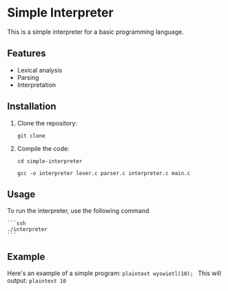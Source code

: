 # Simple Interpreter
This is a simple interpreter for a basic programming language.

## Features
- Lexical analysis
- Parsing
- Interpretation

## Installation

1. Clone the repository:
    ```ssh
    git clone 
    ```

2. Compile the code:
    ```ssh
    cd simple-interpreter

    gcc -o interpreter lexer.c parser.c interpreter.c main.c

    ```

## Usage

To run the interpreter, use the following command

    ```ssh
    ./interpreter
    ```
## Example

Here's an example of a simple program:
    ```plaintext
    wyswietl(10);
    ```
This will output:
    ```plaintext
    10
    ```
